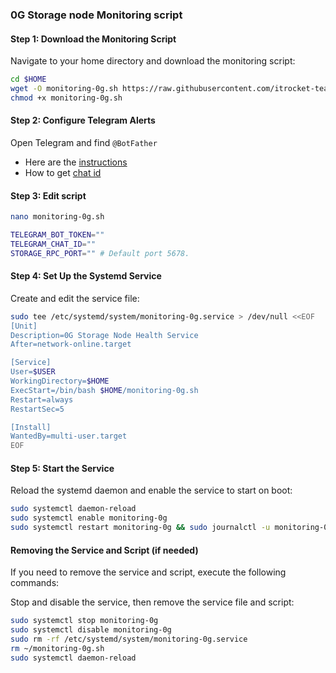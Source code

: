 ### 0G Storage node Monitoring script

#### Step 1: Download the Monitoring Script

Navigate to your home directory and download the monitoring script:
```bash
cd $HOME
wget -O monitoring-0g.sh https://raw.githubusercontent.com/itrocket-team/testnet_guides/main/0g/monitoring-0g.sh
chmod +x monitoring-0g.sh
```
#### Step 2: Configure Telegram Alerts
Open Telegram and find `@BotFather`
- Here are the [instructions](https://sematext.com/docs/integration/alerts-telegram-integration/)
- How to get [chat id](https://stackoverflow.com/questions/32423837/telegram-bot-how-to-get-a-group-chat-id)

#### Step 3: Edit script
```bash
nano monitoring-0g.sh
```
```bash
TELEGRAM_BOT_TOKEN=""
TELEGRAM_CHAT_ID=""
STORAGE_RPC_PORT="" # Default port 5678.
```

#### Step 4: Set Up the Systemd Service

Create and edit the service file:
```bash
sudo tee /etc/systemd/system/monitoring-0g.service > /dev/null <<EOF
[Unit]
Description=0G Storage Node Health Service
After=network-online.target

[Service]
User=$USER
WorkingDirectory=$HOME
ExecStart=/bin/bash $HOME/monitoring-0g.sh
Restart=always
RestartSec=5

[Install]
WantedBy=multi-user.target
EOF
```

#### Step 5: Start the Service

Reload the systemd daemon and enable the service to start on boot:
```bash
sudo systemctl daemon-reload
sudo systemctl enable monitoring-0g
sudo systemctl restart monitoring-0g && sudo journalctl -u monitoring-0g -o cat
```

#### Removing the Service and Script (if needed)

If you need to remove the service and script, execute the following commands:

Stop and disable the service, then remove the service file and script:
```bash
sudo systemctl stop monitoring-0g
sudo systemctl disable monitoring-0g
sudo rm -rf /etc/systemd/system/monitoring-0g.service
rm ~/monitoring-0g.sh
sudo systemctl daemon-reload
```
